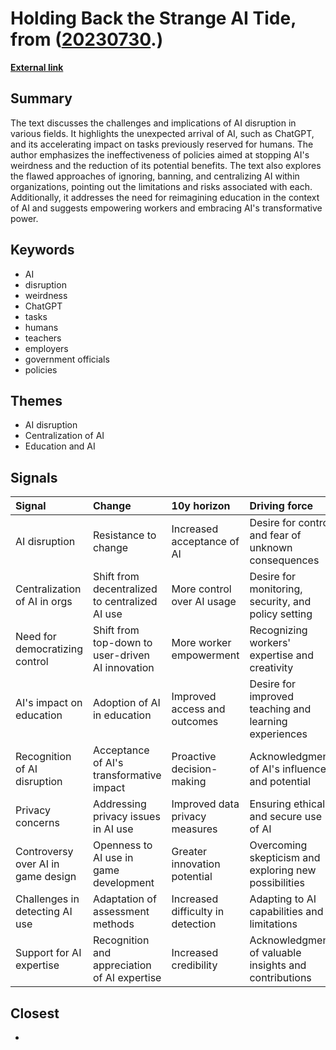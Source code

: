 # __Holding Back the Strange AI Tide__, from ([20230730](https://kghosh.substack.com/p/20230730).)

__[External link](https://www.oneusefulthing.org/p/on-holding-back-the-strange-ai-tide?utm_source=substack&utm_medium=email)__



## Summary

The text discusses the challenges and implications of AI disruption in various fields. It highlights the unexpected arrival of AI, such as ChatGPT, and its accelerating impact on tasks previously reserved for humans. The author emphasizes the ineffectiveness of policies aimed at stopping AI's weirdness and the reduction of its potential benefits. The text also explores the flawed approaches of ignoring, banning, and centralizing AI within organizations, pointing out the limitations and risks associated with each. Additionally, it addresses the need for reimagining education in the context of AI and suggests empowering workers and embracing AI's transformative power.

## Keywords

* AI
* disruption
* weirdness
* ChatGPT
* tasks
* humans
* teachers
* employers
* government officials
* policies

## Themes

* AI disruption
* Centralization of AI
* Education and AI

## Signals

| Signal                             | Change                                           | 10y horizon                       | Driving force                                         |
|:-----------------------------------|:-------------------------------------------------|:----------------------------------|:------------------------------------------------------|
| AI disruption                      | Resistance to change                             | Increased acceptance of AI        | Desire for control and fear of unknown consequences   |
| Centralization of AI in orgs       | Shift from decentralized to centralized AI use   | More control over AI usage        | Desire for monitoring, security, and policy setting   |
| Need for democratizing control     | Shift from top-down to user-driven AI innovation | More worker empowerment           | Recognizing workers' expertise and creativity         |
| AI's impact on education           | Adoption of AI in education                      | Improved access and outcomes      | Desire for improved teaching and learning experiences |
| Recognition of AI disruption       | Acceptance of AI's transformative impact         | Proactive decision-making         | Acknowledgment of AI's influence and potential        |
| Privacy concerns                   | Addressing privacy issues in AI use              | Improved data privacy measures    | Ensuring ethical and secure use of AI                 |
| Controversy over AI in game design | Openness to AI use in game development           | Greater innovation potential      | Overcoming skepticism and exploring new possibilities |
| Challenges in detecting AI use     | Adaptation of assessment methods                 | Increased difficulty in detection | Adapting to AI capabilities and limitations           |
| Support for AI expertise           | Recognition and appreciation of AI expertise     | Increased credibility             | Acknowledgment of valuable insights and contributions |

## Closest

* 